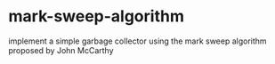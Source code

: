 # mark-sweep-algorithm
implement a simple garbage collector using the mark sweep algorithm proposed by John McCarthy
